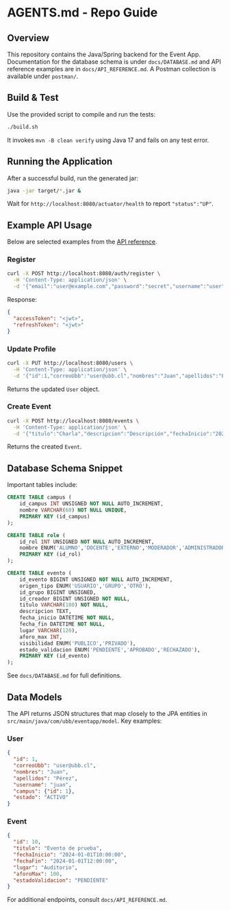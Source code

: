 # AGENTS.md - Repo Guide

## Overview
This repository contains the Java/Spring backend for the Event App. Documentation for the database schema is under `docs/DATABASE.md` and API reference examples are in `docs/API_REFERENCE.md`. A Postman collection is available under `postman/`.

## Build & Test
Use the provided script to compile and run the tests:

```bash
./build.sh
```

It invokes `mvn -B clean verify` using Java 17 and fails on any test error.

## Running the Application
After a successful build, run the generated jar:

```bash
java -jar target/*.jar &
```
Wait for `http://localhost:8080/actuator/health` to report `"status":"UP"`.

## Example API Usage
Below are selected examples from the [API reference](docs/API_REFERENCE.md).

### Register
```bash
curl -X POST http://localhost:8080/auth/register \
  -H 'Content-Type: application/json' \
  -d '{"email":"user@example.com","password":"secret","username":"user","firstName":"John","lastName":"Doe","isExternal":false}'
```
Response:
```json
{
  "accessToken": "<jwt>",
  "refreshToken": "<jwt>"
}
```

### Update Profile
```bash
curl -X PUT http://localhost:8080/users \
  -H 'Content-Type: application/json' \
  -d '{"id":1,"correoUbb":"user@ubb.cl","nombres":"Juan","apellidos":"Pérez","username":"juan","campus":{"id":1}}'
```
Returns the updated `User` object.

### Create Event
```bash
curl -X POST http://localhost:8080/events \
  -H 'Content-Type: application/json' \
  -d '{"titulo":"Charla","descripcion":"Descripción","fechaInicio":"2024-01-01T10:00:00","fechaFin":"2024-01-01T12:00:00","lugar":"Auditorio","aforoMax":100}'
```
Returns the created `Event`.

## Database Schema Snippet
Important tables include:

```sql
CREATE TABLE campus (
    id_campus INT UNSIGNED NOT NULL AUTO_INCREMENT,
    nombre VARCHAR(60) NOT NULL UNIQUE,
    PRIMARY KEY (id_campus)
);
```

```sql
CREATE TABLE role (
    id_rol INT UNSIGNED NOT NULL AUTO_INCREMENT,
    nombre ENUM('ALUMNO','DOCENTE','EXTERNO','MODERADOR','ADMINISTRADOR') UNIQUE,
    PRIMARY KEY (id_rol)
);
```

```sql
CREATE TABLE evento (
    id_evento BIGINT UNSIGNED NOT NULL AUTO_INCREMENT,
    origen_tipo ENUM('USUARIO','GRUPO','OTRO'),
    id_grupo BIGINT UNSIGNED,
    id_creador BIGINT UNSIGNED NOT NULL,
    titulo VARCHAR(180) NOT NULL,
    descripcion TEXT,
    fecha_inicio DATETIME NOT NULL,
    fecha_fin DATETIME NOT NULL,
    lugar VARCHAR(120),
    aforo_max INT,
    visibilidad ENUM('PUBLICO','PRIVADO'),
    estado_validacion ENUM('PENDIENTE','APROBADO','RECHAZADO'),
    PRIMARY KEY (id_evento)
);
```

See `docs/DATABASE.md` for full definitions.

## Data Models
The API returns JSON structures that map closely to the JPA entities in `src/main/java/com/ubb/eventapp/model`. Key examples:

### User
```json
{
  "id": 1,
  "correoUbb": "user@ubb.cl",
  "nombres": "Juan",
  "apellidos": "Pérez",
  "username": "juan",
  "campus": {"id": 1},
  "estado": "ACTIVO"
}
```

### Event
```json
{
  "id": 10,
  "titulo": "Evento de prueba",
  "fechaInicio": "2024-01-01T10:00:00",
  "fechaFin": "2024-01-01T12:00:00",
  "lugar": "Auditorio",
  "aforoMax": 100,
  "estadoValidacion": "PENDIENTE"
}
```

For additional endpoints, consult `docs/API_REFERENCE.md`.
